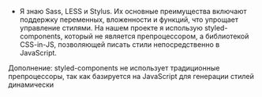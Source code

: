 - Я знаю Sass, LESS и Stylus. Их основные преимущества включают поддержку переменных, вложенности и функций, что упрощает управление стилями. На нашем проекте я использую styled-components, который не является препроцессором, а библиотекой CSS-in-JS, позволяющей писать стили непосредственно в JavaScript.

Дополнение: styled-components не использует традиционные препроцессоры, так как базируется на JavaScript для генерации стилей динамически